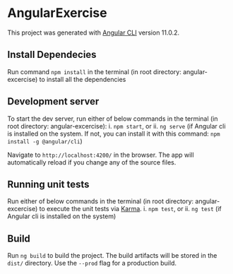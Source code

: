 # AngularExercise

This project was generated with [Angular CLI](https://github.com/angular/angular-cli) version 11.0.2.

## Install Dependecies
Run command `npm install` in the terminal (in root directory: angular-excercise) to install all the dependencies
 
## Development server

To start the dev server, run either of below commands in the terminal (in root directory: angular-excercise):
i. `npm start`, or
ii. `ng serve` (if Angular cli is installed on the system. If not, you can install it with this command: `npm install -g @angular/cli`)

Navigate to `http://localhost:4200/` in the browser. The app will automatically reload if you change any of the source files.

## Running unit tests

Run either of below commands in the terminal (in root directory: angular-excercise) to execute the unit tests via [Karma](https://karma-runner.github.io).
i. `npm test`, or
ii. `ng test` (if Angular cli is installed on the system)

## Build

Run `ng build` to build the project. The build artifacts will be stored in the `dist/` directory. Use the `--prod` flag for a production build.

